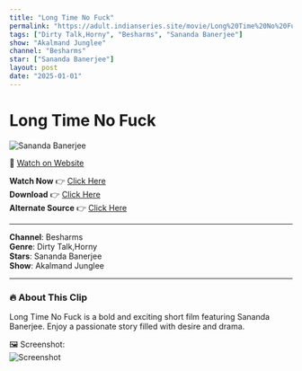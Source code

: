 ```yaml
---
title: "Long Time No Fuck"
permalink: "https://adult.indianseries.site/movie/Long%20Time%20No%20Fuck"
tags: ["Dirty Talk,Horny", "Besharms", "Sananda Banerjee"]
show: "Akalmand Junglee"
channel: "Besharms"
star: ["Sananda Banerjee"]
layout: post
date: "2025-01-01"
---
```


# Long Time No Fuck

![Sananda Banerjee](https://shorts.desisins.com/wp-content/uploads/2024/07/Sananda-Banerjee-Akalmand-Juglee-Besharms-DesiSins.com_.jpg)

🔗 [Watch on Website](https://adult.indianseries.site/movie/Long%20Time%20No%20Fuck)

**Watch Now** 👉 [Click Here](https://adult.indianseries.site/movie/Long%20Time%20No%20Fuck)  
**Download** 👉 [Click Here](https://adult.indianseries.site/movie/Long%20Time%20No%20Fuck)  
**Alternate Source** 👉 [Click Here](https://adult.indianseries.site/movie/Long%20Time%20No%20Fuck)

---

**Channel**: Besharms  
**Genre**: Dirty Talk,Horny  
**Stars**: Sananda Banerjee  
**Show**: Akalmand Junglee

---

### 🔥 About This Clip

Long Time No Fuck is a bold and exciting short film featuring Sananda Banerjee. Enjoy a passionate story filled with desire and drama.
 
🖼️ Screenshot:  
![Screenshot](https://shorts.desisins.com/wp-content/uploads/2024/07/Sananda-Banerjee-Akalmand-Juglee-Besharms-DesiSins.com_.jpg)
